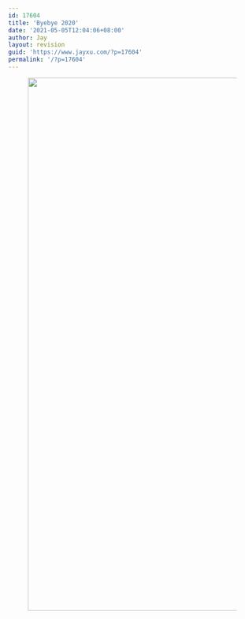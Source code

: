 ```yaml
---
id: 17604
title: 'Byebye 2020'
date: '2021-05-05T12:04:06+08:00'
author: Jay
layout: revision
guid: 'https://www.jayxu.com/?p=17604'
permalink: '/?p=17604'
---
```


<!-- wp:image {"id":17130,"width":811,"height":1080,"sizeSlug":"large","linkDestination":"attachment"} -->
<figure class="wp-block-image size-large is-resized"><a href="https://www.jayxu.com/2020/12/31/17129/wechatimg114"><img src="https://www.jayxu.com/log/wp-content/uploads/2020/12/WechatIMG114.jpeg" alt="" class="wp-image-17130" width="811" height="1080"/></a></figure>
<!-- /wp:image -->